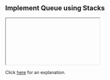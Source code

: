 ##  Implement Queue using Stacks 

<iframe></iframe>

Click [here](Explanation.md) for an explanation.

